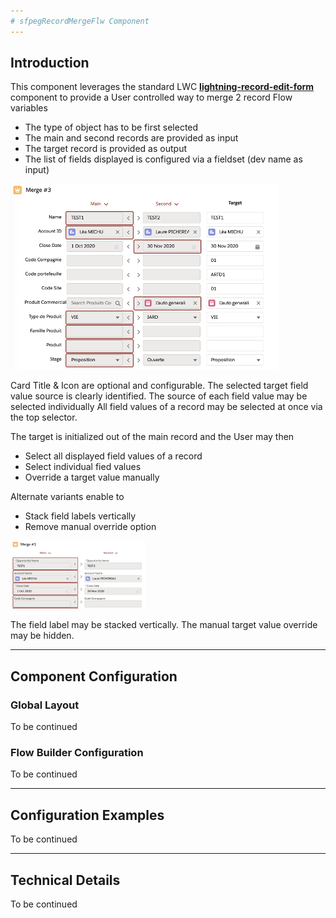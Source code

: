```yaml
---
# sfpegRecordMergeFlw Component
---
```


## Introduction

This component leverages the standard LWC **[lightning-record-edit-form](https://developer.salesforce.com/docs/component-library/bundle/lightning-record-edit-form/documentation)** component to provide a User controlled way to merge 2 record Flow variables
* The type of object has to be first selected
* The main and second records are provided as input
* The target record is provided as output
* The list of fields displayed is configured via a fieldset (dev name as input)

![Record Merge Form](/media/RecordMerge.png)

Card Title & Icon are optional and configurable. The selected target field value source is clearly identified. The source of each field value may be selected individually All field values of a record may be selected at once via the top selector.

The target is initialized out of the main record and the User may then 
* Select all displayed field values of a record
* Select individual fied values 
* Override a target value manually

Alternate variants enable to 
* Stack field labels vertically
* Remove manual override option

![Record Merge Form in 2 colums](/media/RecordMerge2.png)

The field label may be stacked vertically. The manual target value override may be hidden.

---

## Component Configuration

### Global Layout

To be continued

### Flow Builder Configuration

To be continued

---

## Configuration Examples

To be continued

---

## Technical Details

To be continued
